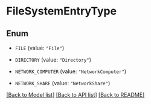 # FileSystemEntryType

## Enum


* `FILE` (value: `"File"`)

* `DIRECTORY` (value: `"Directory"`)

* `NETWORK_COMPUTER` (value: `"NetworkComputer"`)

* `NETWORK_SHARE` (value: `"NetworkShare"`)


[[Back to Model list]](../README.md#documentation-for-models) [[Back to API list]](../README.md#documentation-for-api-endpoints) [[Back to README]](../README.md)



